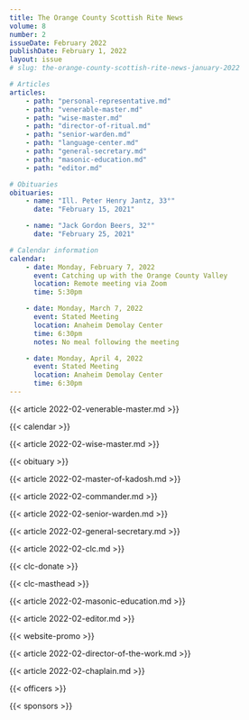 ```yaml
---
title: The Orange County Scottish Rite News
volume: 8
number: 2
issueDate: February 2022
publishDate: February 1, 2022
layout: issue
# slug: the-orange-county-scottish-rite-news-january-2022

# Articles
articles:
    - path: "personal-representative.md"
    - path: "venerable-master.md"
    - path: "wise-master.md"
    - path: "director-of-ritual.md"
    - path: "senior-warden.md"
    - path: "language-center.md"
    - path: "general-secretary.md"
    - path: "masonic-education.md"
    - path: "editor.md"

# Obituaries
obituaries:
    - name: "Ill. Peter Henry Jantz, 33°"
      date: "February 15, 2021"

    - name: "Jack Gordon Beers, 32°"
      date: "February 25, 2021"

# Calendar information
calendar:
    - date: Monday, February 7, 2022
      event: Catching up with the Orange County Valley
      location: Remote meeting via Zoom
      time: 5:30pm

    - date: Monday, March 7, 2022
      event: Stated Meeting
      location: Anaheim Demolay Center
      time: 6:30pm
      notes: No meal following the meeting

    - date: Monday, April 4, 2022
      event: Stated Meeting
      location: Anaheim Demolay Center
      time: 6:30pm
---
```


{{< article 2022-02-venerable-master.md >}}

{{< calendar >}}

{{< article 2022-02-wise-master.md >}}

{{< obituary >}}

{{< article 2022-02-master-of-kadosh.md >}}

{{< article 2022-02-commander.md >}}

{{< article 2022-02-senior-warden.md >}}

{{< article 2022-02-general-secretary.md >}}

{{< article 2022-02-clc.md >}}

{{< clc-donate >}}

{{< clc-masthead >}}

{{< article 2022-02-masonic-education.md >}}

{{< article 2022-02-editor.md >}}

{{< website-promo >}}

{{< article 2022-02-director-of-the-work.md >}}

{{< article 2022-02-chaplain.md >}}

{{< officers >}}

{{< sponsors >}}



